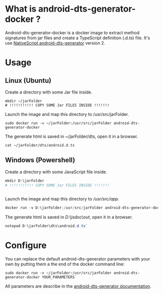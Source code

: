 # What is android-dts-generator-docker ?
Android-dts-generator-docker is a docker image to extract method signatures from jar files and create a TypeScript definition (.d.ts) file.
It's use [NativeScript android-dts-generator](https://github.com/NativeScript/android-dts-generator) version 2.

# Usage
## Linux (Ubuntu)
Create a directory with some Jar file inside. 
```Shell
mkdir ~/jarFolder
# !!!!!!!!!!! COPY SOME Jar FILES INSIDE !!!!!!! 
```

Launch the image and map this directory to /usr/src/jarFolder. 
```Shell
sudo docker run -v ~/jarFolder:/usr/src/jarFolder android-dts-generator-docker
```

The generate html is saved in ~/jarFolder/dts, open it in a browser. 
```Shell
cat ~/jarFolder/dts/android.d.ts
```

## Windows (Powershell)
Create a directory with some JavaScript file inside.
```Powershell
mkdir D:\jarFolder
# !!!!!!!!!!! COPY SOME Jar FILES INSIDE !!!!!!! 
 
```

Launch the image and map this directory to */usr/src/app*.
```Powershell
docker run -v D:\jarFolder:/usr/src/jarFolder android-dts-generator-docker
```

The generate html is saved in *D:\jsdoc\out*, open it in a browser.
```Powershell
notepad D:\jarFolder\dts\android.d.ts`
```
# Configure
You can replace the default android-dts-generator parameters with your own by putting them a the end of the docker command line: 
```Shell
sudo docker run -v ~/jarFolder:/usr/src/jarFolder android-dts-generator-docker YOUR_PARAMETERS`
```

All parameters are describe in the [android-dts-generator documentation](https://github.com/NativeScript/android-dts-generator).